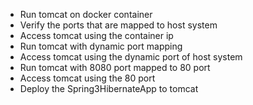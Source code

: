 - Run tomcat on docker container
- Verify the ports that are mapped to host system
- Access tomcat using the container ip
- Run tomcat with dynamic port mapping
- Access tomcat using the dynamic port of host system
- Run tomcat with 8080 port mapped to 80 port
- Access tomcat using the 80 port
- Deploy the Spring3HibernateApp to tomcat
